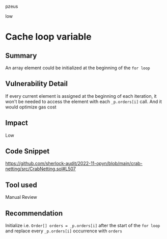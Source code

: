 pzeus

low

# Cache loop variable

## Summary
An array element could be initialized at the beginning of the `for loop`
## Vulnerability Detail
If every current element is assigned at the beginning of each iteration, it won't be needed to access the element with each `_p.orders[i]` call. And it would optimize gas cost
## Impact
Low
## Code Snippet
https://github.com/sherlock-audit/2022-11-opyn/blob/main/crab-netting/src/CrabNetting.sol#L507
## Tool used

Manual Review

## Recommendation
Initialize i.e. `Order[] orders = _p.orders[i]` after the start of the `for loop` and replace every `_p.orders[i]` occurrence with `orders`